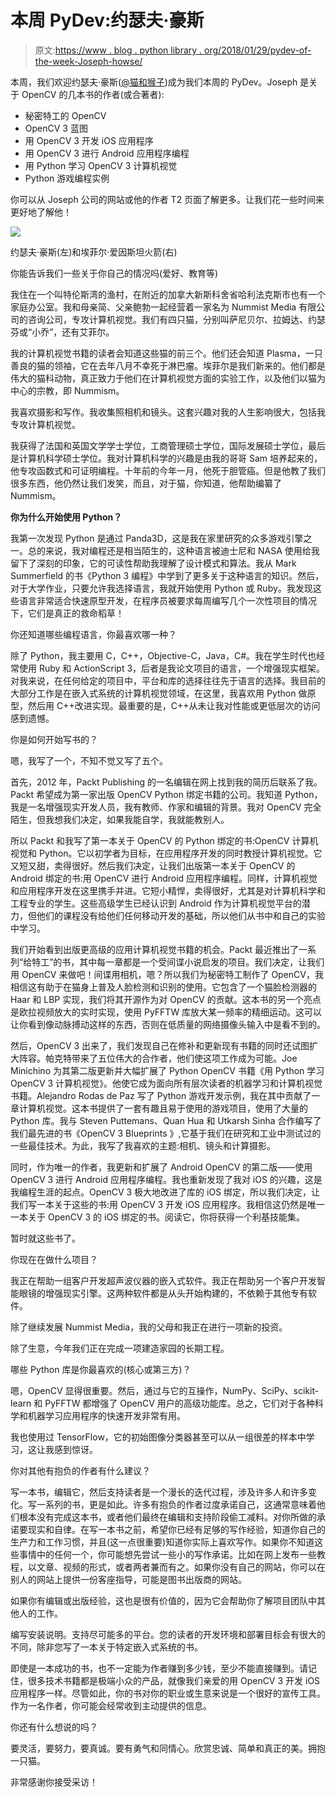 # 本周 PyDev:约瑟夫·豪斯

> 原文:[https://www . blog . python library . org/2018/01/29/pydev-of-the-week-Joseph-howse/](https://www.blog.pythonlibrary.org/2018/01/29/pydev-of-the-week-joseph-howse/)

本周，我们欢迎约瑟夫·豪斯([@猫和猴子](https://twitter.com/catsandmonkeys))成为我们本周的 PyDev。Joseph 是关于 OpenCV 的几本书的作者(或合著者):

*   秘密特工的 OpenCV
*   OpenCV 3 蓝图
*   用 OpenCV 3 开发 iOS 应用程序
*   用 OpenCV 3 进行 Android 应用程序编程
*   用 Python 学习 OpenCV 3 计算机视觉
*   Python 游戏编程实例

你可以从 Joseph 公司的网站或他的作者 T2 页面了解更多。让我们花一些时间来更好地了解他！

![](../Images/58a28e9dae79b05d3b0a86b11b226a35.png)

约瑟夫·豪斯(左)和埃菲尔·爱因斯坦火箭(右)

你能告诉我们一些关于你自己的情况吗(爱好、教育等)

我住在一个叫特伦斯湾的渔村，在附近的加拿大新斯科舍省哈利法克斯市也有一个家庭办公室。我和母亲简、父亲鲍勃一起经营着一家名为 Nummist Media 有限公司的咨询公司，专攻计算机视觉。我们有四只猫，分别叫萨尼贝尔、拉姆达、约瑟芬或“小乔”，还有艾菲尔。

我的计算机视觉书籍的读者会知道这些猫的前三个。他们还会知道 Plasma，一只善良的猫的领袖，它在去年八月不幸死于淋巴瘤。埃菲尔是我们新来的。他们都是伟大的猫科动物，真正致力于他们在计算机视觉方面的实验工作，以及他们以猫为中心的宗教，即 Nummism。

我喜欢摄影和写作。我收集照相机和镜头。这套兴趣对我的人生影响很大，包括我专攻计算机视觉。

我获得了法国和英国文学学士学位，工商管理硕士学位，国际发展硕士学位，最后是计算机科学硕士学位。我对计算机科学的兴趣是由我的哥哥 Sam 培养起来的，他专攻函数式和可证明编程。十年前的今年一月，他死于胆管癌。但是他教了我们很多东西，他仍然让我们发笑，而且，对于猫，你知道，他帮助编纂了 Nummism。

**你为什么开始使用 Python？**

我第一次发现 Python 是通过 Panda3D，这是我在家里研究的众多游戏引擎之一。总的来说，我对编程还是相当陌生的，这种语言被迪士尼和 NASA 使用给我留下了深刻的印象，它的可读性帮助我理解了设计模式和算法。我从 Mark Summerfield 的书《Python 3 编程》中学到了更多关于这种语言的知识。然后，对于大学作业，只要允许我选择语言，我就开始使用 Python 或 Ruby。我发现这些语言非常适合快速原型开发，在程序员被要求每周编写几个一次性项目的情况下，它们是真正的救命稻草！

你还知道哪些编程语言，你最喜欢哪一种？

除了 Python，我主要用 C，C++，Objective-C，Java，C#。我在学生时代也经常使用 Ruby 和 ActionScript 3，后者是我论文项目的语言，一个增强现实框架。对我来说，在任何给定的项目中，平台和库的选择往往先于语言的选择。我目前的大部分工作是在嵌入式系统的计算机视觉领域，在这里，我喜欢用 Python 做原型，然后用 C++改进实现。最重要的是，C++从未让我对性能或更低层次的访问感到遗憾。

你是如何开始写书的？

嗯，我写了一个，不知不觉又写了五个。

首先，2012 年，Packt Publishing 的一名编辑在网上找到我的简历后联系了我。Packt 希望成为第一家出版 OpenCV Python 绑定书籍的公司。我知道 Python，我是一名增强现实开发人员，我有教师、作家和编辑的背景。我对 OpenCV 完全陌生，但我想我们决定，如果我能自学，我就能教别人。

所以 Packt 和我写了第一本关于 OpenCV 的 Python 绑定的书:OpenCV 计算机视觉和 Python。它以初学者为目标，在应用程序开发的同时教授计算机视觉。它又短又甜，卖得很好。然后我们决定，让我们出版第一本关于 OpenCV 的 Android 绑定的书:用 OpenCV 进行 Android 应用程序编程。同样，计算机视觉和应用程序开发在这里携手并进。它短小精悍，卖得很好，尤其是对计算机科学和工程专业的学生。这些高级学生已经认识到 Android 作为计算机视觉平台的潜力，但他们的课程没有给他们任何移动开发的基础，所以他们从书中和自己的实验中学习。

我们开始看到出版更高级的应用计算机视觉书籍的机会。Packt 最近推出了一系列“给特工”的书，其中每一章都是一个受间谍小说启发的项目。我们决定，让我们用 OpenCV 来做吧！间谍用相机，嗯？所以我们为秘密特工制作了 OpenCV，我相信这有助于在猫身上普及人脸检测和识别的使用。它包含了一个猫脸检测器的 Haar 和 LBP 实现，我们将其开源作为对 OpenCV 的贡献。这本书的另一个亮点是欧拉视频放大的实时实现，使用 PyFFTW 库放大某一频率的精细运动。这可以让你看到像动脉搏动这样的东西，否则在低质量的网络摄像头输入中是看不到的。

然后，OpenCV 3 出来了，我们发现自己在修补和更新现有书籍的同时还试图扩大阵容。帕克特带来了五位伟大的合作者，他们使这项工作成为可能。Joe Minichino 为其第二版更新并大幅扩展了 Python OpenCV 书籍《用 Python 学习 OpenCV 3 计算机视觉》。他使它成为面向所有层次读者的机器学习和计算机视觉书籍。Alejandro Rodas de Paz 写了 Python 游戏开发示例，我在其中贡献了一章计算机视觉。这本书提供了一套有趣且易于使用的游戏项目，使用了大量的 Python 库。我与 Steven Puttemans、Quan Hua 和 Utkarsh Sinha 合作编写了我们最先进的书《OpenCV 3 Blueprints 》,它基于我们在研究和工业中测试过的一些最佳技术。为此，我写了我喜欢的主题:相机、镜头和计算摄影。

同时，作为唯一的作者，我更新和扩展了 Android OpenCV 的第二版——使用 OpenCV 3 进行 Android 应用程序编程。我也重新发现了我对 iOS 的兴趣，这是我编程生涯的起点。OpenCV 3 极大地改进了库的 iOS 绑定，所以我们决定，让我们写一本关于这些的书:用 OpenCV 3 开发 iOS 应用程序。我相信这仍然是唯一一本关于 OpenCV 3 的 iOS 绑定的书。阅读它，你将获得一个利基技能集。

暂时就这些书了。

你现在在做什么项目？

我正在帮助一组客户开发超声波仪器的嵌入式软件。我正在帮助另一个客户开发智能眼镜的增强现实引擎。这两种软件都是从头开始构建的，不依赖于其他专有软件。

除了继续发展 Nummist Media，我的父母和我正在进行一项新的投资。

除了生意，今年我们正在完成一项建造家园的长期工程。

哪些 Python 库是你最喜欢的(核心或第三方)？

嗯，OpenCV 显得很重要。然后，通过与它的互操作，NumPy、SciPy、scikit-learn 和 PyFFTW 都增强了 OpenCV 用户的高级功能库。总之，它们对于各种科学和机器学习应用程序的快速开发非常有用。

我也使用过 TensorFlow，它的初始图像分类器甚至可以从一组很差的样本中学习，这让我感到惊讶。

你对其他有抱负的作者有什么建议？

写一本书，编辑它，然后支持读者是一个漫长的迭代过程，涉及许多人和许多变化。写一系列的书，更是如此。许多有抱负的作者过度承诺自己，这通常意味着他们根本没有完成这本书，或者他们最终在编辑和支持阶段偷工减料。对你所做的承诺要现实和自律。在写一本书之前，希望你已经有足够的写作经验，知道你自己的生产力和工作习惯，并且(这一点很重要)知道你实际上喜欢写作。如果你不知道这些事情中的任何一个，你可能想先尝试一些小的写作承诺。比如在网上发布一些教程，以文章、视频的形式，或者两者兼而有之。如果你没有自己的网站，你可以在别人的网站上提供一份客座指导，可能是图书出版商的网站。

如果你有编辑或出版经验，这也是很有价值的，因为它会帮助你了解项目团队中其他人的工作。

编写安装说明。支持尽可能多的平台。您的读者的开发环境和部署目标会有很大的不同，除非您写了一本关于特定嵌入式系统的书。

即使是一本成功的书，也不一定能为作者赚到多少钱，至少不能直接赚到。请记住，很多技术书籍都是极端小众的产品，就像我们亲爱的用 OpenCV 3 开发 iOS 应用程序一样。尽管如此，你的书对你的职业或生意来说是一个很好的宣传工具。作为一名作者，你可能会经常收到主动提供的信息。

你还有什么想说的吗？

要灵活，要努力，要真诚。要有勇气和同情心。欣赏忠诚、简单和真正的美。拥抱一只猫。

非常感谢你接受采访！